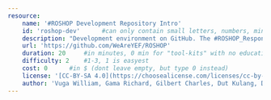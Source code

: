 ```yaml
---
resource:
    name: '#ROSHOP Development Repository Intro'
    id: 'roshop-dev'      #can only contain small letters, numbers, minus and underscore. needs to be the same as the file name
    description: "Development environment on GitHub. The #ROSHOP_Responsive Open Source Modular Housing Prototype - currently built in Pagirinya Refugee Satellite (Uganda)"
    url: 'https://github.com/WeAreYEF/ROSHOP'
    duration: 20     #in minutes, 0 min for "tool-kits" with no educational timeframe
    difficulty: 2    #1-3, 1 is easyest
    cost: 0      #in $ (dont leave empty, but type 0 instead)
    license: '[CC-BY-SA 4.0](https://choosealicense.com/licenses/cc-by-sa-4.0/)' #e.g. CC BY-SA 4.0, can have [link](URL)
    author: 'Vuga William, Gama Richard, Gilbert Charles, Dut Kulang, Doreen Bazio, Timm Wille, Stephen Kovats, Peter Treuheit' #add the author/organisation name in here, use [markdown](URL) formatting to link to website/reference. You can add also multiple authors via '[author 1](link1), [author 2](link2), author 3'
---
```

